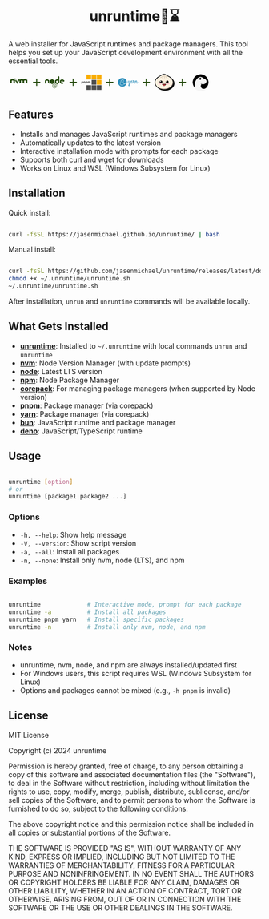 <h1 style="display: flex; justify-content: center; align-items: center">
 unruntime🏃⌛
</h1>

<p style="display: flex; justify-content: center; align-items: center; text: center">
A web installer for JavaScript runtimes and package managers. This tool helps you set up your JavaScript development environment with all the essential tools.
<p>

<div class="runtime-tools">
<svg xmlns="http://www.w3.org/2000/svg" width="40" height="40" viewBox="0 0 23 28"><path fill="#244a0d" d="m7.178 7.98l-.199.004a.045.045 0 0 0-.037.068l.104.172a.05.05 0 0 0 .04.022l.198-.005a.045.045 0 0 0 .037-.068l-.104-.171a.05.05 0 0 0-.039-.022m-1.218.084l-.162.004a.045.045 0 0 0-.038.068l.085.14a.05.05 0 0 0 .04.023l.162-.004a.045.045 0 0 0 .038-.068L6 8.087a.05.05 0 0 0-.04-.022m.711.396l-.28.006a.045.045 0 0 0-.038.068l.17.283a.05.05 0 0 0 .04.022l.281-.006a.045.045 0 0 0 .038-.069l-.171-.282a.05.05 0 0 0-.04-.022m.843.249l-.352.007a.045.045 0 0 0-.038.069l.185.305a.05.05 0 0 0 .04.022l.352-.008a.045.045 0 0 0 .038-.068l-.185-.305a.05.05 0 0 0-.04-.022m8.73.125a.45.45 0 0 0-.231.067q-1.342.773-2.687 1.541l.106-.179c.07-.157.027-.224-.145-.224l-1.807-.001a.19.19 0 0 0-.19.109q-.304.535-.615 1.067c-.271.468-.842 1.412-.903 1.513l-1.034 1.885v-.003v.003c.08.127.169.263.257.398l.041.065h.002c.13.199.26.397.378.583c-.13-.21.114.148.192.23c.162.173.3.175.46.003a2 2 0 0 0 .174-.22c.251-.35.47-.72.687-1.09c.454-.77.896-1.546 1.344-2.318q.301-.518.605-1.035l.032-.058l.006 4.23c0 .25.118.318.333.195c.543-.309 1.084-.623 1.63-.929a.44.44 0 0 0 .244-.425c-.007-.655.002-1.308-.006-1.963c-.002-.224.083-.376.282-.48c.202-.104.399-.22.593-.34a.43.43 0 0 1 .493-.002c.194.12.39.236.593.34c.207.106.29.265.287.495c-.007.642.004 1.285-.006 1.927a.47.47 0 0 0 .27.464c.522.29 1.037.59 1.554.885c.283.162.382.105.383-.218q.007-1.585.004-3.172c0-.16.062-.266.194-.342q.343-.195.684-.393a.41.41 0 0 1 .447.006c.2.12.4.24.608.348s.29.265.287.495c-.006.642.004 1.285-.006 1.927c-.003.22.082.36.271.465c.526.292 1.047.594 1.57.892c.261.149.365.09.366-.209v-2.19h.007c0-.73-.003-1.46.002-2.19a.47.47 0 0 0-.26-.456a313 313 0 0 1-2.797-1.605a.5.5 0 0 0-.557.002c-.599.353-1.205.692-1.806 1.043c-.093.054-.159.054-.252 0c-.616-.359-1.237-.71-1.854-1.066a.46.46 0 0 0-.23-.07M3.33 8.837q-.119 0-.246.075a334 334 0 0 1-2.811 1.614a.49.49 0 0 0-.274.483c.008.718.003 1.436.003 2.154h.005v2.208c0 .292.113.354.37.207c.522-.299 1.041-.602 1.568-.893a.47.47 0 0 0 .27-.465c-.009-.654-.001-1.308-.004-1.962c-.001-.192.064-.336.24-.431q.336-.187.668-.384a.4.4 0 0 1 .43.001c.207.121.411.247.624.356c.21.107.286.268.284.497c-.007.648.002 1.296-.005 1.944c-.002.206.08.337.257.436c.53.296 1.056.601 1.584.902c.255.146.364.083.365-.214l.008-4.014l2.072 3.258l.747-2.364l.121.205l-.3-.516l-.08-.138l-.183-.314a.05.05 0 0 0-.045-.022l-.726.098l-.062-.113l-.234-.401a.05.05 0 0 0-.04-.023l-.258.004a.045.045 0 0 0-.038.067l.032.054l-.554.004l-.13-.226a.05.05 0 0 0-.04-.022l-.286.002a.47.47 0 0 0-.26-.372A358 358 0 0 1 3.577 8.91a.5.5 0 0 0-.246-.072m2.836.023l-.237.005a.045.045 0 0 0-.037.069l.144.237a.05.05 0 0 0 .04.022l.236-.005a.045.045 0 0 0 .038-.068l-.144-.238a.05.05 0 0 0-.04-.022m.55.414l-.25.006a.045.045 0 0 0-.037.068l.13.216a.05.05 0 0 0 .04.021l.25-.005a.045.045 0 0 0 .037-.068l-.13-.216a.05.05 0 0 0-.04-.022m.755.04l-.366.007a.045.045 0 0 0-.037.069l.19.315a.05.05 0 0 0 .04.022l.224-.004l.177.29a.05.05 0 0 0 .04.022l.519-.01a.045.045 0 0 0 .037-.069l-.316-.522a.05.05 0 0 0-.04-.022l-.377.008l-.052-.085a.05.05 0 0 0-.04-.021m-1.361.08l-.2.003a.045.045 0 0 0-.037.069l.104.171a.05.05 0 0 0 .04.022l.198-.004a.045.045 0 0 0 .038-.068l-.104-.172a.05.05 0 0 0-.04-.022m.602.46l-.288.005a.045.045 0 0 0-.038.069l.176.29a.05.05 0 0 0 .04.021l.077-.001l.15.247a.05.05 0 0 0 .04.022l.472-.01a.045.045 0 0 0 .037-.068l-.288-.475a.05.05 0 0 0-.039-.021l-.261.005l-.038-.063a.05.05 0 0 0-.04-.022m1.925.643l-.644.014a.045.045 0 0 0-.038.069l.128.21a.05.05 0 0 0 .04.022l.17-.003l.106.173a.05.05 0 0 0 .04.022l.447-.01a.045.045 0 0 0 .037-.068l-.246-.407a.05.05 0 0 0-.04-.022"/></svg>  <svg xmlns="http://www.w3.org/2000/svg" width="25" height="40" viewBox="0 0 24 24"><path fill="#244a0d" d="M19 12.998h-6v6h-2v-6H5v-2h6v-6h2v6h6z"/></svg>  <svg xmlns="http://www.w3.org/2000/svg" width="40" height="40" viewBox="0 0 32 32"><path fill="#244a0d" d="M21.3 6a.3.3 0 0 0-.3.3v5.497l-1.246-.727a.5.5 0 0 0-.508 0l-2.994 1.746a.5.5 0 0 0-.252.436v3.496c0 .18.096.346.252.436l2.994 1.746a.5.5 0 0 0 .508 0l2.994-1.746a.5.5 0 0 0 .252-.436V7.23a.5.5 0 0 0-.248-.431l-1.303-.758A.3.3 0 0 0 21.301 6zm-9.8 5.002a.5.5 0 0 0-.254.068l-2.994 1.746a.5.5 0 0 0-.252.436v3.496c0 .18.096.346.252.436l2.994 1.746c.157.09.35.09.508 0l2.994-1.746a.5.5 0 0 0 .252-.436v-3.496a.5.5 0 0 0-.252-.436l-2.994-1.746a.5.5 0 0 0-.254-.068m16 0a.5.5 0 0 0-.254.068l-2.994 1.746a.5.5 0 0 0-.252.436v3.496c0 .18.096.346.252.436l2.904 1.755a.5.5 0 0 0 .51.004l1.428-.83a.224.224 0 0 0 0-.386L26 15.904V14.11l1.5-.873l1.5.873v1.25c0 .167.14.193.234.137l1.518-.883a.5.5 0 0 0 .248-.431v-.93a.5.5 0 0 0-.252-.436l-2.994-1.746a.5.5 0 0 0-.254-.068zm-24 .002a.5.5 0 0 0-.254.068L.252 12.816a.51.51 0 0 0-.252.438v4.463c0 .218.236.353.424.244l1.328-.773A.5.5 0 0 0 2 16.756v-2.643l1.5-.875l1.5.875v2.643a.5.5 0 0 0 .248.431l1.328.774A.282.282 0 0 0 7 17.717v-4.463a.51.51 0 0 0-.252-.438l-2.994-1.744a.5.5 0 0 0-.254-.068m16 2.232l1.5.875v1.778l-1.5.875l-1.5-.875V14.11l1.5-.875zm8 .768l-.857.5v.998L27.5 16l.857-.498v-.998zm-12.094 3.994a.6.6 0 0 0-.297.076L12.297 19.7a.59.59 0 0 0-.297.512v3.246c0 .209.117.406.297.512l.74.422c.355.175.486.175.647.175c.53 0 .832-.317.832-.877v-3.207a.08.08 0 0 0-.082-.084h-.356a.084.084 0 0 0-.084.084v3.207c0 .243-.257.493-.676.284l-.77-.444a.09.09 0 0 1-.042-.074V20.21c0-.029.014-.063.043-.078l2.812-1.621a.09.09 0 0 1 .088 0l2.815 1.62c.029.016.043.045.043.079v3.246a.1.1 0 0 1-.043.078l-2.815 1.627a.09.09 0 0 1-.088 0l-.718-.428c-.02-.01-.05-.015-.069-.005a1.7 1.7 0 0 1-.424.195c-.049.015-.115.045.026.123l.933.555a.64.64 0 0 0 .297.078a.55.55 0 0 0 .293-.082l2.813-1.627a.59.59 0 0 0 .297-.512v-3.246a.6.6 0 0 0-.297-.512l-2.813-1.625a.6.6 0 0 0-.293-.076zm4.387 1.498a.54.54 0 1 0 .002 1.08a.54.54 0 0 0-.002-1.08m-.006.086c.254 0 .46.2.46.453a.467.467 0 0 1-.46.46a.456.456 0 0 1-.451-.46a.45.45 0 0 1 .451-.453m-.197.147v.607h.115v-.242h.108c.044 0 .054.018.064.052c0 .005.018.163.023.192h.125a.7.7 0 0 1-.029-.162c-.014-.078-.018-.132-.101-.137c.044-.015.117-.038.117-.15c0-.161-.14-.16-.213-.16h-.21zm.115.097h.098c.03 0 .088 0 .088.082c0 .034-.015.09-.094.088h-.092zm-3.545.496c-.803 0-1.28.343-1.28.907c0 .618.478.783 1.247.86c.92.093.992.225.992.405c0 .316-.254.447-.848.447c-.745 0-.908-.184-.962-.554c-.005-.04-.04-.069-.084-.069h-.366a.08.08 0 0 0-.082.084c0 .472.258 1.037 1.489 1.037c.903 0 1.414-.35 1.414-.964c0-.608-.41-.77-1.276-.887c-.876-.117-.963-.176-.963-.381c0-.17.072-.393.72-.393c.578 0 .794.127.882.516q.016.061.076.063h.365q.037-.002.059-.024q.024-.027.02-.062c-.058-.672-.502-.985-1.403-.985"/></svg>  <svg xmlns="http://www.w3.org/2000/svg" width="25" height="40" viewBox="0 0 24 24"><path fill="#244a0d" d="M19 12.998h-6v6h-2v-6H5v-2h6v-6h2v6h6z"/></svg>  <svg xmlns="http://www.w3.org/2000/svg" width="40" height="40" viewBox="0 0 128 128"><path fill="#f9ad00" d="M32.287 14.902v30.685h29.908V14.902Zm32.899 0v30.685h29.909V14.902Zm32.905 0v30.685H128V14.902Zm0 33.754v30.688H128V48.656z"/><path fill="#4e4e4e" d="M65.186 48.656v30.688h29.909V48.656zm-60.023 9.37q-1.32 0-2.386.278q-1.065.279-1.782.74a3 3 0 0 0-.74.72Q0 60.156 0 60.781v11.114q0 .578.138.925q.139.37.417.58q.278.207.672.277q.416.07.925.07q.533 0 1.042-.093a5 5 0 0 0 .742-.14v-3.841a5.5 5.5 0 0 0 1.852.3q1.32 0 2.384-.37a4.9 4.9 0 0 0 1.852-1.112q.765-.764 1.182-1.874q.416-1.112.415-2.594q.001-1.551-.485-2.662a5.1 5.1 0 0 0-1.344-1.877q-.856-.74-2.06-1.087a8.5 8.5 0 0 0-2.569-.37Zm14.006 0q-1.459 0-2.664.348q-1.18.347-1.967.903a3 3 0 0 0-.74.717q-.255.394-.255 1.02v6.945q0 .578.138.95q.162.345.44.554t.672.278q.417.07.927.07a7 7 0 0 0 1.017-.07q.51-.069.742-.138v-8.035q.325-.231.763-.347a3.8 3.8 0 0 1 .927-.115q.694 0 1.087.347q.417.325.418 1.042v5.464q0 .579.14.95q.16.345.44.554q.276.21.67.278q.416.07.926.07a7 7 0 0 0 1.018-.07q.51-.069.742-.138v-7.247q0-2.038-1.412-3.172q-1.413-1.157-4.029-1.157zm13.036 0q-1.321 0-2.387.278q-1.064.279-1.782.74a3 3 0 0 0-.74.72q-.255.392-.255 1.017v11.114q0 .578.138.925q.14.37.417.58q.278.207.672.277q.417.07.925.07q.533 0 1.042-.093a5 5 0 0 0 .742-.14v-3.841a5.5 5.5 0 0 0 1.852.3q1.32 0 2.385-.37a4.9 4.9 0 0 0 1.852-1.112a5.2 5.2 0 0 0 1.18-1.874q.416-1.112.417-2.594q0-1.551-.485-2.662q-.488-1.136-1.345-1.877q-.855-.74-2.06-1.087a8.5 8.5 0 0 0-2.568-.37zm13.773 0q-1.273 0-2.454.348q-1.158.347-1.945.903a3.2 3.2 0 0 0-.74.694q-.255.37-.254.995v6.993q0 .578.137.95q.162.345.44.554t.672.278q.418.07.927.07q.532 0 1.018-.07q.51-.069.742-.138v-8.127q.208-.117.507-.232q.302-.139.72-.138q.602 0 1.017.325q.44.3.44.995v5.533q0 .578.14.95q.161.345.44.554q.278.21.672.278q.416.07.925.07t.995-.07a7 7 0 0 0 .764-.138v-7.85a.8.8 0 0 0-.022-.185q.184-.161.555-.3q.37-.162.694-.162q.672 0 1.065.325q.394.3.395.995v5.533q0 .578.137.95q.162.345.44.554t.672.278q.418.07.927.07q.532 0 1.018-.07q.51-.069.742-.138V62.31q0-1.18-.395-1.991q-.393-.834-1.065-1.32a4.2 4.2 0 0 0-1.504-.742a6.4 6.4 0 0 0-1.714-.23q-1.227 0-2.107.3a7 7 0 0 0-1.55.765a4.4 4.4 0 0 0-1.6-.788a6.3 6.3 0 0 0-1.851-.277zm-40.677 3.08q1.11 0 1.69.717q.601.718.602 2.2q0 2.847-2.385 2.848q-.37 0-.694-.092a3.5 3.5 0 0 1-.603-.232v-5.094q.255-.139.603-.232q.347-.115.787-.115m27.041 0q1.111 0 1.69.717q.602.718.602 2.2q0 2.847-2.384 2.848a2.5 2.5 0 0 1-.695-.092a3.5 3.5 0 0 1-.602-.232v-5.094q.255-.139.602-.232q.348-.115.787-.115m-.055 21.307v30.685h29.908V82.413Zm32.899 0v30.685h29.909V82.413Zm32.905 0v30.685H128V82.413Z"/></svg>  <svg xmlns="http://www.w3.org/2000/svg" width="25" height="40" viewBox="0 0 24 24"><path fill="#244a0d" d="M19 12.998h-6v6h-2v-6H5v-2h6v-6h2v6h6z"/></svg>  <svg xmlns="http://www.w3.org/2000/svg" width="40" height="40" viewBox="0 0 128 128"><path fill="#2c8ebb" d="M28.282 35.72A28.28 28.28 0 1 0 56.56 64a28.28 28.28 0 0 0-28.277-28.28Zm2.08 9.688a2.2 2.2 0 0 1 .979.357c.294.2.679.44 1.779 2.723a2.1 2.1 0 0 1 1.3 0a1.74 1.74 0 0 1 1.048.879c1.12 2.158 1.277 6.012.785 8.494a15.4 15.4 0 0 1-2.66 6.076a11.7 11.7 0 0 1 2.66 4.252a11.6 11.6 0 0 1 .65 4.744a13 13 0 0 0 1.424-.776a11.9 11.9 0 0 1 6.012-2.199a3.016 3.016 0 0 1 3.142 2.598a2.9 2.9 0 0 1-2.191 3.226a11.3 11.3 0 0 0-4.293 1.99a30.6 30.6 0 0 1-7.1 3.278a4 4 0 0 1-1.656.806a72 72 0 0 1-8.17.745h-.103a4.46 4.46 0 0 1-3.414-1.163a5.7 5.7 0 0 1-4.996-.314a2.54 2.54 0 0 1-1.354-1.78a2.7 2.7 0 0 1 0-.945a3 3 0 0 1-.355-.459a7.48 7.48 0 0 1-1.047-4.587a7.18 7.18 0 0 1 2.096-4.033a13 13 0 0 1 .888-5.32a12.2 12.2 0 0 1 3.143-4.096a6.1 6.1 0 0 1-.776-5.237c.534-1.425.976-2.21 1.94-2.544a3.1 3.1 0 0 0 1.14-.608a8.05 8.05 0 0 1 5.414-2.597c.084-.22.19-.44.295-.67a4.82 4.82 0 0 1 2.387-2.713a2.2 2.2 0 0 1 1.033-.127m-.054 1.683c-1.236-.216-2.487 3.576-2.487 3.576a6.38 6.38 0 0 0-5.341 2.094a4.4 4.4 0 0 1-1.76 1.047c-.188.063-.42.052-.985 1.582c-.87 2.335 1.477 4.934 1.477 4.934a12.64 12.64 0 0 0-3.832 4.43a11.3 11.3 0 0 0-.797 5.331s-1.99 1.727-2.096 3.508a5.87 5.87 0 0 0 .81 3.572a.88.88 0 0 0 1.202.418s-1.32 1.54-.084 2.2s3.027.931 4.033-.085c.733-.733.87-2.354 1.14-3.025c.064-.157.283.26.493.47a4.6 4.6 0 0 0 .62.462a1.906 1.906 0 0 0-1.05 2.513c.241.576 1.1.954 2.514.944a75 75 0 0 0 7.805-.704a1.98 1.98 0 0 0 1.193-.67a28.8 28.8 0 0 0 7.06-3.195a12.7 12.7 0 0 1 4.795-2.209a1.37 1.37 0 0 0-.658-2.66h-.002a10.3 10.3 0 0 0-5.174 1.947c-2.744 1.697-4.105 1.582-4.105 1.582v-.074c-.19-.303.87-3.047-.315-6.283c-1.288-3.572-3.33-4.43-3.142-4.703a17 17 0 0 0 3.142-6.545c.42-2.095.306-5.604-.626-7.427c-.178-.335-1.729.566-1.729.566a22 22 0 0 0-1.853-3.498a.7.7 0 0 0-.248-.098m66.053 3.932a2.095 2.095 0 0 0-2.22 2.094a3.27 3.27 0 0 0 1.906 2.85a41.3 41.3 0 0 1-.735 7.677a1.4 1.4 0 0 0-.043.414c-.41 1.948-1.216 4.601-2.93 4.601v.012c-1.047 0-1.51-1.049-1.51-2.096v-7.331a2.095 2.095 0 0 0-2.397-1.96c-.618 0-1.153.315-1.153.754a9.6 9.6 0 0 1 .178 1.426v6.85c-.492 1.246-1.287 2.314-2.492 2.314c-1.56 0-2.533-1.33-2.533-3.644c0-6.4 3.958-9.29 7.33-9.29c.44 0 .89.083 1.289.083s.576-.262.576-1.047a1.843 1.843 0 0 0-2.096-1.865c-5.426 0-10.578 4.536-10.578 11.96q.002.421.033.827a17.6 17.6 0 0 1-3.29 5.28V55.329a2.095 2.095 0 0 0-2.378-1.948c-.618 0-1.152.314-1.152.754a9.6 9.6 0 0 1 .106 1.424v7.154c-.534 3.142-1.866 6-3.647 6c-1.288 0-2.094-1.288-2.094-3.687a32.2 32.2 0 0 1 1.29-8.975c.178-.67 1.466-2.441-.713-2.441c-2.356 0-2.096.89-2.358 1.644a43.4 43.4 0 0 0-1.486 10.004c0 3.865 1.623 6.398 4.598 6.398c1.906 0 3.288-1.287 4.357-3.068v5.645c-2.933 2.575-5.51 4.85-5.51 9.331c0 2.85 1.782 5.112 4.264 5.112c2.263 0 4.619-1.644 4.619-6.283V74.67a19.3 19.3 0 0 0 4.549-5.295c.887 1.34 2.262 2.164 4.101 2.164a4.94 4.94 0 0 0 3.822-1.822a3.93 3.93 0 0 0 3.426 1.822c3.58 0 5.369-3.508 6.201-6.363q.066-.127.115-.287a35.6 35.6 0 0 0 1.162-8.223h3.864a28.8 28.8 0 0 0-2.22 9.824c0 3.906 2.493 5.07 4.577 5.07v.042c1.7 0 2.988-.794 3.965-1.932a1.864 1.864 0 0 0 2.09 1.932c1.288 0 1.246-1.048 1.246-1.907v-6.494c.314-3.508 3.07-7.331 4.357-7.331c.849 0 .932 1.152.932 2.535v9.029c0 2.263 1.383 4.19 3.74 4.19c3.823 0 5.706-4.001 6.47-6.934a1.2 1.2 0 0 0 0-.315a1.96 1.96 0 0 0-1.558-1.822c-.44 0-.891.398-1.049 1.33c-.398 1.958-1.309 4.797-3.09 4.797c-1.15 0-1.15-1.644-1.15-2.094V57.42c0-2.094-.714-4.492-3.688-4.492c-2.179 0-3.78 1.905-4.974 4.399v-2a2.095 2.095 0 0 0-2.4-1.96c-.618 0-1.15.315-1.15.755a9.6 9.6 0 0 1 .177 1.425v7.715a2.7 2.7 0 0 0-.168.6c-.398 1.958-1.152 4.796-3.205 4.796c-1.205 0-1.78-1.151-1.78-2.398c0-4.44 2-9.689 2-10.222c.179-1.047-1.603-2.493-2.095-2.493h-2.314a17 17 0 0 1-2.356-.177a2.82 2.82 0 0 0-2.828-2.346Zm-24.09 26.591v4.756c0 .848.179 3.51-1.245 3.51l.04-.022c-.712 0-1.152-1.047-1.152-2.44a7.76 7.76 0 0 1 2.358-5.804z"/></svg>  <svg xmlns="http://www.w3.org/2000/svg" width="25" height="40" viewBox="0 0 24 24"><path fill="#244a0d" d="M19 12.998h-6v6h-2v-6H5v-2h6v-6h2v6h6z"/></svg>  <svg xmlns="http://www.w3.org/2000/svg" width="40" height="40" viewBox="0 0 128 128"><path d="M113.744 41.999a19 19 0 0 0-.8-.772c-.272-.246-.528-.524-.8-.771s-.528-.525-.8-.771c-.272-.247-.528-.525-.8-.772s-.528-.524-.8-.771s-.528-.525-.8-.772s-.528-.524-.8-.771c7.936 7.52 12.483 17.752 12.656 28.481c0 25.565-26.912 46.363-60 46.363c-18.528 0-35.104-6.526-46.128-16.756l.8.772l.8.771l.8.772l.8.771l.8.772l.8.771l.8.771c11.008 10.662 27.952 17.527 46.928 17.527c33.088 0 60-20.797 60-46.285c0-10.893-4.864-21.215-13.456-29.33"/><path fill="#fbf0df" d="M116.8 65.08c0 23.467-25.072 42.49-56 42.49s-56-19.023-56-42.49c0-14.55 9.6-27.401 24.352-35.023S53.088 14.628 60.8 14.628S75.104 21 92.448 30.058C107.2 37.677 116.8 50.53 116.8 65.08"/><path fill="#f6dece" d="M116.8 65.08a32.3 32.3 0 0 0-1.28-8.918c-4.368 51.377-69.36 53.846-94.912 38.48c11.486 8.584 25.66 13.144 40.192 12.928c30.88 0 56-19.054 56-42.49"/><path fill="#fffefc" d="M39.248 27.234c7.152-4.135 16.656-11.896 26-11.911a15.4 15.4 0 0 0-4.448-.695c-3.872 0-8 1.93-13.2 4.83c-1.808 1.018-3.68 2.144-5.664 3.317c-3.728 2.222-8 4.736-12.8 7.251C13.904 37.972 4.8 51.071 4.8 65.08v1.836c9.696-33.033 27.312-35.547 34.448-39.682"/><path fill="#ccbea7" d="M56.192 18.532A24.55 24.55 0 0 1 53.867 29.1a25.4 25.4 0 0 1-6.683 8.671c-.448.386-.096 1.127.48.91c5.392-2.02 12.672-8.068 9.6-20.272c-.128-.695-1.072-.51-1.072.123m3.632 0a24.5 24.5 0 0 1 3.646 10.12c.445 3.587.08 7.224-1.07 10.662c-.192.54.496 1.003.88.556c3.504-4.32 6.56-12.899-2.592-22.156c-.464-.4-1.184.216-.864.756zm4.416-.262a25.7 25.7 0 0 1 7.521 7.925A24.7 24.7 0 0 1 75.2 36.414c-.016.13.02.26.101.365a.543.543 0 0 0 .718.117a.5.5 0 0 0 .221-.313c1.472-5.384.64-14.564-11.472-19.332c-.64-.246-1.056.587-.528.957zM34.704 34.315a27.4 27.4 0 0 0 9.91-5.222a26.3 26.3 0 0 0 6.842-8.663c.288-.556 1.2-.34 1.056.277c-2.768 12.343-12.032 14.92-17.792 14.58c-.608.016-.592-.802-.016-.972"/><path d="M60.8 111.443c-33.088 0-60-20.798-60-46.363c0-15.429 9.888-29.823 26.448-38.448c4.8-2.469 8.912-4.953 12.576-7.128c2.016-1.203 3.92-2.33 5.76-3.379C51.2 12.916 56 10.771 60.8 10.771s8.992 1.852 14.24 4.845c1.6.88 3.2 1.836 4.912 2.885c3.984 2.376 8.48 5.06 14.4 8.131c16.56 8.625 26.448 23.004 26.448 38.448c0 25.565-26.912 46.363-60 46.363m0-96.814c-3.872 0-8 1.928-13.2 4.829c-1.808 1.018-3.68 2.144-5.664 3.317c-3.728 2.222-8 4.736-12.8 7.251C13.904 37.972 4.8 51.071 4.8 65.08c0 23.436 25.12 42.506 56 42.506s56-19.07 56-42.506c0-14.01-9.104-27.108-24.352-35.023c-6.048-3.086-10.768-5.986-14.592-8.27c-1.744-1.033-3.344-1.99-4.8-2.838c-4.848-2.778-8.384-4.32-12.256-4.32"/><path fill="#b71422" d="M72.08 76.343c-.719 2.839-2.355 5.383-4.672 7.267a11.07 11.07 0 0 1-6.4 2.9a11.13 11.13 0 0 1-6.608-2.9c-2.293-1.892-3.906-4.436-4.608-7.267a1.1 1.1 0 0 1 .05-.5a1.1 1.1 0 0 1 .272-.428a1.19 1.19 0 0 1 .958-.322h19.744a1.19 1.19 0 0 1 .947.33a1.07 1.07 0 0 1 .317.92"/><path fill="#ff6164" d="M54.4 83.733a11.24 11.24 0 0 0 6.592 2.932a11.24 11.24 0 0 0 6.576-2.932a17 17 0 0 0 1.6-1.65a10.9 10.9 0 0 0-3.538-2.564a11.3 11.3 0 0 0-4.302-1a10.1 10.1 0 0 0-4.549 1.192a9.7 9.7 0 0 0-3.451 3.097c.368.323.688.632 1.072.925"/><path d="M54.656 82.514a8.5 8.5 0 0 1 2.97-2.347a8.8 8.8 0 0 1 3.734-.862a9.78 9.78 0 0 1 6.4 2.608c.368-.386.72-.787 1.056-1.188c-2.035-1.87-4.726-2.933-7.536-2.978a10.5 10.5 0 0 0-4.335.975a10.1 10.1 0 0 0-3.489 2.666q.568.595 1.2 1.126"/><path d="M60.944 87.436a12.08 12.08 0 0 1-7.12-3.086c-2.477-2.02-4.22-4.75-4.976-7.791c-.054-.27-.045-.55.027-.817a1.8 1.8 0 0 1 .389-.726a2.25 2.25 0 0 1 .81-.595a2.3 2.3 0 0 1 .998-.192h19.744c.343-.007.683.06.996.196a2.3 2.3 0 0 1 .812.591c.182.212.313.46.382.728c.07.267.076.545.018.815c-.756 3.042-2.5 5.771-4.976 7.791a12.08 12.08 0 0 1-7.104 3.086m-9.872-11.417c-.256 0-.32.108-.336.139c.676 2.638 2.206 4.999 4.368 6.742a10.12 10.12 0 0 0 5.84 2.7a10.2 10.2 0 0 0 5.84-2.67c2.155-1.745 3.679-4.106 4.352-6.741a.33.33 0 0 0-.14-.113a.35.35 0 0 0-.18-.026z"/><path fill="#febbd0" d="M85.152 77.3c5.17 0 9.36-2.377 9.36-5.308s-4.19-5.307-9.36-5.307s-9.36 2.376-9.36 5.307s4.19 5.307 9.36 5.307zm-48.432 0c5.17 0 9.36-2.377 9.36-5.308s-4.19-5.307-9.36-5.307s-9.36 2.376-9.36 5.307s4.19 5.307 9.36 5.307z"/><path d="M41.12 69.863a9.05 9.05 0 0 0 4.902-1.425a8.6 8.6 0 0 0 3.254-3.812a8.2 8.2 0 0 0 .508-4.913a8.4 8.4 0 0 0-2.408-4.357a8.9 8.9 0 0 0-4.514-2.33a9.1 9.1 0 0 0-5.096.48a8.76 8.76 0 0 0-3.96 3.131a8.3 8.3 0 0 0-1.486 4.725c0 2.252.927 4.412 2.577 6.005c1.65 1.594 3.888 2.492 6.223 2.496m39.632 0a9.05 9.05 0 0 0 4.915-1.403a8.6 8.6 0 0 0 3.275-3.802a8.2 8.2 0 0 0 .528-4.917a8.4 8.4 0 0 0-2.398-4.368a8.9 8.9 0 0 0-4.512-2.344a9.1 9.1 0 0 0-5.103.473a8.76 8.76 0 0 0-3.967 3.13a8.3 8.3 0 0 0-1.49 4.73c-.004 2.245.914 4.4 2.555 5.994c1.64 1.593 3.869 2.495 6.197 2.507"/><path fill="#fff" d="M38.4 61.902a3.4 3.4 0 0 0 1.844-.531c.547-.35.974-.847 1.227-1.43a3.1 3.1 0 0 0 .195-1.847a3.16 3.16 0 0 0-.902-1.639a3.35 3.35 0 0 0-1.696-.878a3.43 3.43 0 0 0-1.916.179a3.3 3.3 0 0 0-1.489 1.176a3.1 3.1 0 0 0-.559 1.776c0 .844.347 1.654.964 2.253a3.37 3.37 0 0 0 2.332.94zm39.632 0a3.4 3.4 0 0 0 1.844-.531c.547-.35.974-.847 1.227-1.43a3.1 3.1 0 0 0 .195-1.847a3.16 3.16 0 0 0-.902-1.639a3.35 3.35 0 0 0-1.696-.878a3.43 3.43 0 0 0-1.916.179a3.3 3.3 0 0 0-1.489 1.176a3.1 3.1 0 0 0-.559 1.776c0 .84.342 1.644.953 2.242c.61.598 1.44.94 2.311.952z"/></svg>  <svg xmlns="http://www.w3.org/2000/svg" width="25" height="40" viewBox="0 0 24 24"><path fill="#244a0d" d="M19 12.998h-6v6h-2v-6H5v-2h6v-6h2v6h6z"/></svg>  <svg xmlns="http://www.w3.org/2000/svg" width="40" height="40" viewBox="0 0 32 32"><path fill-rule="evenodd" d="M4.45 21.34A12.5 12.5 0 0 1 3.27 16a12 12 0 0 1 .09-1.46a11 11 0 0 1 .24-1.42a12.75 12.75 0 0 1 9.73-9.57A13 13 0 0 1 16 3.27h1a12.73 12.73 0 0 1 11.57 10.5a13 13 0 0 1 .16 2.23v1a12.6 12.6 0 0 1-3.3 7.61a6.62 6.62 0 0 1-4.7 2.06a4.68 4.68 0 0 1-2.88-1.09a4.58 4.58 0 0 1-1.63-3.09a5.5 5.5 0 0 1 .14-1.61a3.4 3.4 0 0 1 .8-1.53a5 5 0 0 1-1.3-.88a.15.15 0 0 1 0-.19a.16.16 0 0 1 .18-.06a10 10 0 0 0 1.46.37a20 20 0 0 0 2.45.31c2.13.1 4.38-.9 5.05-2.81s.43-3.83-2.08-5s-3.66-2.5-5.69-3.32a5 5 0 0 0-4.3.62c-4.08 2.25-7.72 9.35-6 15.94a.21.21 0 0 1-.1.23a.2.2 0 0 1-.23 0a13 13 0 0 1-1.33-1.73a13 13 0 0 1-.82-1.49"/><path fill="#f5f5f5" fill-rule="evenodd" d="M16.65 2A14 14 0 1 1 2 15.35A14 14 0 0 1 16.65 2m3.27 16.85a20 20 0 0 1-2.45-.31a8.6 8.6 0 0 1-1.47-.35a.16.16 0 0 0-.18.06a.15.15 0 0 0 0 .19a5 5 0 0 0 1.3.88a3.4 3.4 0 0 0-.8 1.53a5.5 5.5 0 0 0-.14 1.61a4.58 4.58 0 0 0 1.63 3.09a4.68 4.68 0 0 0 2.88 1.09a6.62 6.62 0 0 0 4.72-2.07a12.73 12.73 0 1 0-18.84 0a.21.21 0 0 0 .35-.19c-1.68-6.59 2-13.69 6-15.94a5 5 0 0 1 4.3-.62c2 .82 3.18 2.18 5.69 3.32s2.78 3 2.08 5s-2.91 2.86-5.07 2.73ZM15.54 8.69c-.82.06-1.36 1.08-1.43 1.73s.25 1.73 1.32 1.71c1.25 0 1.64-1.09 1.5-2.13a1.39 1.39 0 0 0-1.39-1.31"/><path fill-rule="evenodd" d="M15.54 8.68A1.4 1.4 0 0 1 16.93 10c.14 1-.24 2.12-1.49 2.14c-1.07 0-1.4-1.06-1.33-1.71s.61-1.68 1.43-1.75"/></svg>
</div>

## Features

- Installs and manages JavaScript runtimes and package managers
- Automatically updates to the latest version
- Interactive installation mode with prompts for each package
- Supports both curl and wget for downloads
- Works on Linux and WSL (Windows Subsystem for Linux)

## Installation

Quick install:
```bash

curl -fsSL https://jasenmichael.github.io/unruntime/ | bash
```

Manual install:

```bash

curl -fsSL https://github.com/jasenmichael/unruntime/releases/latest/download/unruntime.sh -o ~/.unruntime/unruntime.sh
chmod +x ~/.unruntime/unruntime.sh
~/.unruntime/unruntime.sh
```

After installation, `unrun` and `unruntime` commands will be available locally.

## What Gets Installed

- **[unruntime](https://github.com/jasenmichael/unruntime)**: Installed to `~/.unruntime` with local commands `unrun` and `unruntime`
- **[nvm](https://github.com/nvm-sh/nvm)**: Node Version Manager (with update prompts)
- **[node](https://nodejs.org)**: Latest LTS version
- **[npm](https://docs.npmjs.com/cli)**: Node Package Manager
- **[corepack](https://github.com/nodejs/corepack)**: For managing package managers (when supported by Node version)
- **[pnpm](https://pnpm.io)**: Package manager (via corepack)
- **[yarn](https://yarnpkg.com)**: Package manager (via corepack)
- **[bun](https://bun.sh)**: JavaScript runtime and package manager
- **[deno](https://deno.com/)**: JavaScript/TypeScript runtime

## Usage

```bash

unruntime [option]
# or
unruntime [package1 package2 ...]

```

### Options

- `-h, --help`: Show help message
- `-V, --version`: Show script version
- `-a, --all`: Install all packages
- `-n, --none`: Install only nvm, node (LTS), and npm

### Examples

```bash

unruntime             # Interactive mode, prompt for each package
unruntime -a          # Install all packages
unruntime pnpm yarn   # Install specific packages
unruntime -n          # Install only nvm, node, and npm

```

### Notes

- unruntime, nvm, node, and npm are always installed/updated first
- For Windows users, this script requires WSL (Windows Subsystem for Linux)
- Options and packages cannot be mixed (e.g., `-h pnpm` is invalid)

## License

MIT License

Copyright (c) 2024 unruntime

Permission is hereby granted, free of charge, to any person obtaining a copy
of this software and associated documentation files (the "Software"), to deal
in the Software without restriction, including without limitation the rights
to use, copy, modify, merge, publish, distribute, sublicense, and/or sell
copies of the Software, and to permit persons to whom the Software is
furnished to do so, subject to the following conditions:

The above copyright notice and this permission notice shall be included in all
copies or substantial portions of the Software.

THE SOFTWARE IS PROVIDED "AS IS", WITHOUT WARRANTY OF ANY KIND, EXPRESS OR
IMPLIED, INCLUDING BUT NOT LIMITED TO THE WARRANTIES OF MERCHANTABILITY,
FITNESS FOR A PARTICULAR PURPOSE AND NONINFRINGEMENT. IN NO EVENT SHALL THE
AUTHORS OR COPYRIGHT HOLDERS BE LIABLE FOR ANY CLAIM, DAMAGES OR OTHER
LIABILITY, WHETHER IN AN ACTION OF CONTRACT, TORT OR OTHERWISE, ARISING FROM,
OUT OF OR IN CONNECTION WITH THE SOFTWARE OR THE USE OR OTHER DEALINGS IN THE
SOFTWARE.